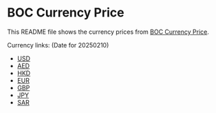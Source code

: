 # BOC Currency Price

This README file shows the currency prices from [BOC Currency Price](https://www.boc.cn/sourcedb/whpj/).

Currency links: (Date for 20250210)

- [USD](https://bocurrencyprice.techina.science/BOC_CURRENCY_PRICE/USD/20250210.json)
- [AED](https://bocurrencyprice.techina.science/BOC_CURRENCY_PRICE/AED/20250210.json)
- [HKD](https://bocurrencyprice.techina.science/BOC_CURRENCY_PRICE/HKD/20250210.json)
- [EUR](https://bocurrencyprice.techina.science/BOC_CURRENCY_PRICE/EUR/20250210.json)
- [GBP](https://bocurrencyprice.techina.science/BOC_CURRENCY_PRICE/GBP/20250210.json)
- [JPY](https://bocurrencyprice.techina.science/BOC_CURRENCY_PRICE/JPY/20250210.json)
- [SAR](https://bocurrencyprice.techina.science/BOC_CURRENCY_PRICE/SAR/20250210.json)
